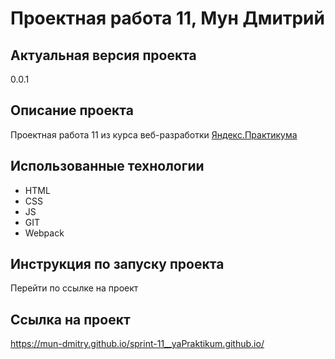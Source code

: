 # Проектная работа 11, Мун Дмитрий
## Актуальная версия проекта
0.0.1
## Описание проекта
Проектная работа 11 из курса веб-разработки [Яндекс.Практикума](https://praktikum.yandex.ru/)
## Использованные технологии
- HTML
- CSS
- JS
- GIT
- Webpack
## Инструкция по запуску проекта
Перейти по ссылке на проект
## Ссылка на проект
https://mun-dmitry.github.io/sprint-11__yaPraktikum.github.io/